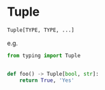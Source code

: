 # Tuple

```python
Tuple[TYPE, TYPE, ...]
```

e.g.

```python
from typing import Tuple


def foo() -> Tuple[bool, str]:
    return True, 'Yes'
```
